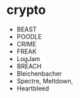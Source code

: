 # crypto
- BEAST
- POODLE
- CRIME
- FREAK
- LogJam
- BREACH
- Bleichenbacher
- Spectre, Meltdown, 
- Heartbleed
